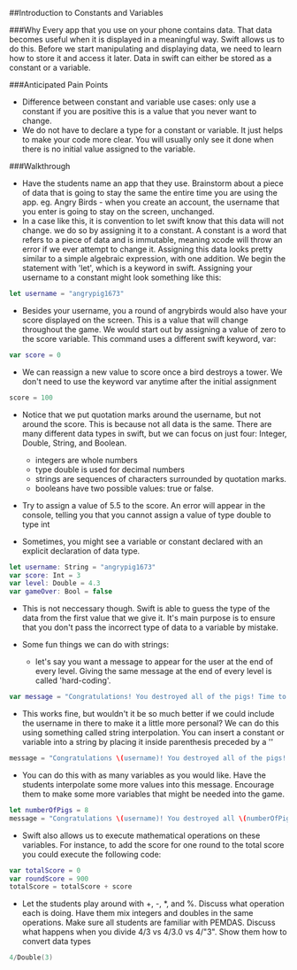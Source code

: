 ##Introduction to Constants and Variables

###Why
Every app that you use on your phone contains data. That data becomes useful when it is displayed in a meaningful way. Swift allows us to do this. Before we start manipulating and displaying data, we need to learn how to store it and access it later. Data in swift can either be stored as a constant or a variable.

###Anticipated Pain Points
- Difference between constant and variable use cases: only use a constant if you are positive this is a value that you never want to change.
- We do not have to declare a type for a constant or variable. It just helps to make your code more clear. You will usually only see it done when there is no initial value assigned to the variable.

###Walkthrough
- Have the students name an app that they use. Brainstorm about a piece of data that is going to stay the same the entire time you are using the app. eg. Angry Birds - when you create an account, the username that you enter is going to stay on the screen, unchanged. 
- In a case like this, it is convention to let swift know that this data will not change. we do so by assigning it to a constant. A constant is a word that refers to a piece of data and is immutable, meaning xcode will throw an error if we ever attempt to change it. Assigning this data looks pretty similar to a simple algebraic expression, with one addition. We begin the statement with 'let', which is a keyword in swift. Assigning your username to a constant might look something like this:


```swift
let username = "angrypig1673"
```

- Besides your username, you a round of angrybirds would also have your score displayed on the screen. This is a value that will change throughout the game. We would start out by assigning a value of zero to the score variable. This command uses a different swift keyword, var:


```swift
var score = 0
```

- We can reassign a new value to score once a bird destroys a tower. We don't need to use the keyword var anytime after the initial assignment

```swift
score = 100
```

 - Notice that we put quotation marks around the username, but not around the score. This is because not all data is the same. There are many different data types in swift, but we can focus on just four: Integer, Double, String, and Boolean. 
      - integers are whole numbers
      - type double is used for decimal numbers
      - strings are sequences of characters surrounded by quotation marks.
      - booleans have two possible values: true or false.

- Try to assign a value of 5.5 to the score. An error will appear in the console, telling you that you cannot assign a value of type double to type int

- Sometimes, you might see a variable or constant declared with an explicit declaration of data type.


```swift
let username: String = "angrypig1673"
var score: Int = 3
var level: Double = 4.3
var gameOver: Bool = false
```

 - This is not neccessary though. Swift is able to guess the type of the data from the first value that we give it. It's main purpose is to ensure that you don't pass the incorrect type of data to a variable by mistake. 

 - Some fun things we can do with strings: 

      - let's say you want a message to appear for the user at the end of every level. Giving the same message at the end of every level is called 'hard-coding'. 
 

```swift
var message = "Congratulations! You destroyed all of the pigs! Time to move to the next level"
```

 - This works fine, but wouldn't it be so much better if we could include the username in there to make it a little more personal? We can do this using something called string interpolation. You can insert a constant or variable into a string by placing it inside parenthesis preceded by a '\'
 

```swift
message = "Congratulations \(username)! You destroyed all of the pigs! Time to move to the next level"
```

 - You can do this with as many variables as you would like. Have the students interpolate some more values into this message. Encourage them to make some more variables that might be needed into the game. 
 

```swift
let numberOfPigs = 8
message = "Congratulations \(username)! You destroyed all \(numberOfPigs) pigs and completed level \(level) with a final score of \(score)!"
```

 - Swift also allows us to execute mathematical operations on these variables. For instance, to add the score for one round to the total score you could execute the following code:
 

```swift
var totalScore = 0
var roundScore = 900
totalScore = totalScore + score
```

 - Let the students play around with +, -, *, and %. Discuss what operation each is doing. Have them mix integers and doubles in the same operations. Make sure all students are familiar with PEMDAS. Discuss what happens when you divide 4/3 vs 4/3.0 vs 4/"3". Show them how to convert data types
 

```swift
4/Double(3)
```

